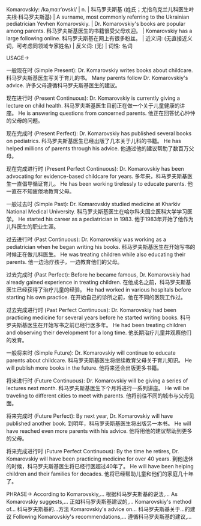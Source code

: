 Komarovskiy: /kəˌmɑːrˈɒvski/ | n. | 科马罗夫斯基 (姓氏；尤指乌克兰儿科医生叶夫根·科马罗夫斯基) |  A surname, most commonly referring to the Ukrainian pediatrician Yevhen Komarovskiy. |  Dr. Komarovskiy's books are popular among parents. 科马罗夫斯基医生的书籍很受父母欢迎。 |  Komarovskiy has a large following online. 科马罗夫斯基在网上有很多粉丝。 | 近义词: (无直接近义词，可考虑同领域专家姓名) | 反义词:  (无) | 词性: 名词

USAGE->

一般现在时 (Simple Present):
Dr. Komarovskiy writes books about childcare. 科马罗夫斯基医生写关于育儿的书。
Many parents follow Dr. Komarovskiy's advice. 许多父母遵循科马罗夫斯基医生的建议。

现在进行时 (Present Continuous):
Dr. Komarovskiy is currently giving a lecture on child health. 科马罗夫斯基医生目前正在做一个关于儿童健康的讲座。
He is answering questions from concerned parents. 他正在回答忧心忡忡的父母的问题。

现在完成时 (Present Perfect):
Dr. Komarovskiy has published several books on pediatrics. 科马罗夫斯基医生已经出版了几本关于儿科的书籍。
He has helped millions of parents through his advice. 他通过他的建议帮助了数百万父母。

现在完成进行时 (Present Perfect Continuous):
Dr. Komarovskiy has been advocating for evidence-based childcare for years. 多年来，科马罗夫斯基医生一直倡导循证育儿。
He has been working tirelessly to educate parents. 他一直在不知疲倦地教育父母。

一般过去时 (Simple Past):
Dr. Komarovskiy studied medicine at Kharkiv National Medical University. 科马罗夫斯基医生在哈尔科夫国立医科大学学习医学。
He started his career as a pediatrician in 1983. 他于1983年开始了他作为儿科医生的职业生涯。

过去进行时 (Past Continuous):
Dr. Komarovskiy was working as a pediatrician when he began writing his books. 科马罗夫斯基医生在开始写书的时候正在做儿科医生。
He was treating children while also educating their parents. 他一边治疗孩子，一边教育他们的父母。

过去完成时 (Past Perfect):
Before he became famous, Dr. Komarovskiy had already gained experience in treating children. 在他成名之前，科马罗夫斯基医生已经获得了治疗儿童的经验。
He had worked in various hospitals before starting his own practice. 在开始自己的诊所之前，他在不同的医院工作过。

过去完成进行时 (Past Perfect Continuous):
Dr. Komarovskiy had been practicing medicine for several years before he started writing books. 科马罗夫斯基医生在开始写书之前已经行医多年。
He had been treating children and observing their development for a long time.  他长期治疗儿童并观察他们的发育。

一般将来时 (Simple Future):
Dr. Komarovskiy will continue to educate parents about childcare. 科马罗夫斯基医生将继续教育父母关于育儿知识。
He will publish more books in the future. 他将来还会出版更多书籍。

将来进行时 (Future Continuous):
Dr. Komarovskiy will be giving a series of lectures next month. 科马罗夫斯基医生下个月将进行一系列讲座。
He will be traveling to different cities to meet with parents. 他将前往不同的城市与父母见面。

将来完成时 (Future Perfect):
By next year, Dr. Komarovskiy will have published another book. 到明年，科马罗夫斯基医生将出版另一本书。
He will have reached even more parents with his advice. 他将用他的建议帮助到更多的父母。

将来完成进行时 (Future Perfect Continuous):
By the time he retires, Dr. Komarovskiy will have been practicing medicine for over 40 years. 到他退休的时候，科马罗夫斯基医生将已经行医超过40年了。
He will have been helping children and their families for decades.  他将已经帮助儿童和他们的家庭几十年了。


PHRASE->
According to Komarovskiy,...  根据科马罗夫斯基的说法,...
As Komarovskiy suggests,...  正如科马罗夫斯基建议的,...
Komarovskiy's method of...  科马罗夫斯基的...方法
Komarovskiy's advice on...  科马罗夫斯基关于...的建议
Following Komarovskiy's recommendations,...  遵循科马罗夫斯基的建议,...
